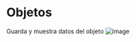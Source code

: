 # Objetos
Guarda y muestra datos del objeto
![image](https://user-images.githubusercontent.com/126100494/221235914-89547177-04ea-422e-a0ab-67bd50083df4.png)
